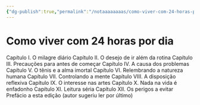 ```yaml
---
{"dg-publish":true,"permalink":"/notaaaaaaaas/como-viver-com-24-horas-por-dia/","tags":["livro📚"],"updated":"2024-11-17T05:35:49.005-03:00"}
---
```



# Como viver com 24 horas por dia
Capítulo I. O milagre diário
Capítulo II. O desejo de ir além da rotina
Capítulo III. Precauções para antes de começar
Capítulo IV. A causa dos problemas
Capítulo V. O tênis e a alma imortal
Capítulo VI. Relembrando a natureza humana
Capítulo VII. Controlando a mente
Capítulo VIII. A disposição reflexiva
Capítulo IX. O interesse nas artes
Capítulo X. Nada na vida é enfadonho
Capítulo XI. Leitura séria
Capítulo XII. Os perigos a evitar
Prefácio a esta edição (autor sugeriu ler por último)

